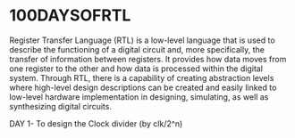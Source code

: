 # 100DAYSOFRTL

Register Transfer Language (RTL) is a low-level language that is used to describe the functioning of a digital circuit and, more specifically, the transfer of information between registers. It provides how data moves from one register to the other and how data is processed within the digital system. Through RTL, there is a capability of creating abstraction levels where high-level design descriptions can be created and easily linked to low-level hardware implementation in designing, simulating, as well as synthesizing digital circuits.

DAY 1- To design the Clock divider (by clk/2^n)
